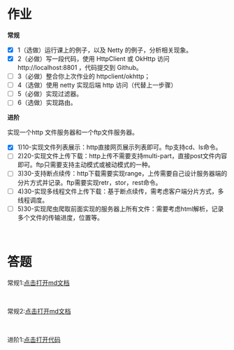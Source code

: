 # 作业

**常规** 

 - [X] 1（选做）运行课上的例子，以及 Netty 的例子，分析相关现象。
 - [X] 2（必做）写一段代码，使用 HttpClient 或 OkHttp 访问 http://localhost:8801 ，代码提交到 Github。
 - [ ] 3（必做）整合你上次作业的 httpclient/okhttp；
 - [ ] 4（选做）使用 netty 实现后端 http 访问（代替上一步骤）
 - [ ] 5（必做）实现过滤器。
 - [ ] 6（选做）实现路由。

**进阶**

实现一个http 文件服务器和一个ftp文件服务器。

- [X] 1)10-实现文件列表展示：http直接网页展示列表即可。ftp支持cd、ls命令。
- [ ] 2)20-实现文件上传下载：http上传不需要支持multi-part，直接post文件内容即可。ftp只需要支持主动模式或被动模式的一种。
- [ ] 3)30-支持断点续传：http下载需要实现range，上传需要自己设计服务器端的分片方式并记录。ftp需要实现retr，stor，rest命令。
- [ ] 4)30-实现多线程文件上传下载：基于断点续传，需考虑客户端分片方式，多线程调度。
- [ ] 5)30-实现爬虫爬取前面实现的服务器上所有文件：需要考虑html解析，记录多个文件的传输进度，位置等。

<br>

# 答题

常规1:[点击打开md文档](https://github.com/Tureen/grow/blob/main/2_NIO/doc/work/normal_1.md)

<br>

常规2:[点击打开md文档](https://github.com/Tureen/grow/blob/main/2_NIO/doc/work/normal_2.md)

<br>

进阶1:[点击打开代码](https://github.com/Tureen/grow/tree/main/2_NIO/src/main/java/club/tulane/nio/advanced/http/Server.java)

<br>
